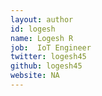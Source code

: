 ```yaml
---
layout: author
id: logesh
name: Logesh R
job:  IoT Engineer
twitter: logesh45
github: logesh45
website: NA
---
```

